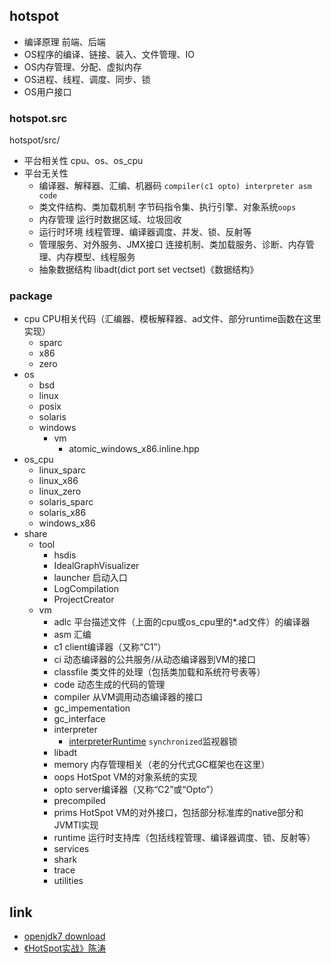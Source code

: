 ## hotspot
* 编译原理 前端、后端
* OS程序的编译、链接、装入、文件管理、IO
* OS内存管理、分配、虚拟内存
* OS进程、线程、调度、同步、锁
* OS用户接口
  
### hotspot.src
hotspot/src/

- 平台相关性 cpu、os、os_cpu
- 平台无关性
  * 编译器、解释器、汇编、机器码 `compiler(c1 opto) interpreter asm code`
  * 类文件结构、类加载机制 字节码指令集、执行引擎、对象系统`oops`
  * 内存管理 运行时数据区域、垃圾回收
  * 运行时环境 线程管理、编译器调度、并发、锁、反射等
  * 管理服务、对外服务、JMX接口 连接机制、类加载服务、诊断、内存管理、内存模型、线程服务
  * 抽象数据结构 libadt(dict port set vectset)《数据结构》

### package
* cpu CPU相关代码（汇编器、模板解释器、ad文件、部分runtime函数在这里实现）         
  * sparc
  * x86
  * zero
* os
  * bsd
  * linux
  * posix
  * solaris
  * windows
    * vm
      * atomic_windows_x86.inline.hpp
* os_cpu
  * linux_sparc
  * linux_x86
  * linux_zero
  * solaris_sparc
  * solaris_x86
  * windows_x86
* share
  * tool
    * hsdis
    * IdealGraphVisualizer
    * launcher 启动入口
    * LogCompilation
    * ProjectCreator
  * vm
    * adlc 平台描述文件（上面的cpu或os_cpu里的*.ad文件）的编译器
    * asm 汇编
    * c1 client编译器（又称“C1”）
    * ci 动态编译器的公共服务/从动态编译器到VM的接口
    * classfile 类文件的处理（包括类加载和系统符号表等）
    * code 动态生成的代码的管理
    * compiler 从VM调用动态编译器的接口
    * gc_impementation
    * gc_interface
    * interpreter
      * [interpreterRuntime](/docs/10-java/src/openjdk/hotspot.src/share.vm/interpreter/interpreterRuntime.md) `synchronized`监视器锁
    * libadt
    * memory 内存管理相关（老的分代式GC框架也在这里）
    * oops HotSpot VM的对象系统的实现
    * opto server编译器（又称“C2”或“Opto”）
    * precompiled
    * prims HotSpot VM的对外接口，包括部分标准库的native部分和JVMTI实现
    * runtime 运行时支持库（包括线程管理、编译器调度、锁、反射等）
    * services
    * shark
    * trace
    * utilities


## link
* [openjdk7 download](http://download.java.net/openjdk/jdk7/promoted/b147/openjdk-7-fcs-src-b147-27_jun_2011.zip)
* [《HotSpot实战》陈涛](/99-book/notes/10-java/HotSpot实战.md)